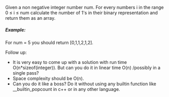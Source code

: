 Given a non negative integer number num. For every numbers i in the range 0 ≤ i ≤ num calculate the number of 1's in their binary representation and return them as an array.

##### Example:
For num = 5 you should return [0,1,1,2,1,2].

Follow up:

* It is very easy to come up with a solution with run time O(n*sizeof(integer)). But can you do it in linear time O(n) /possibly in a single pass?
* Space complexity should be O(n).
* Can you do it like a boss? Do it without using any builtin function like __builtin_popcount in c++ or in any other language.
